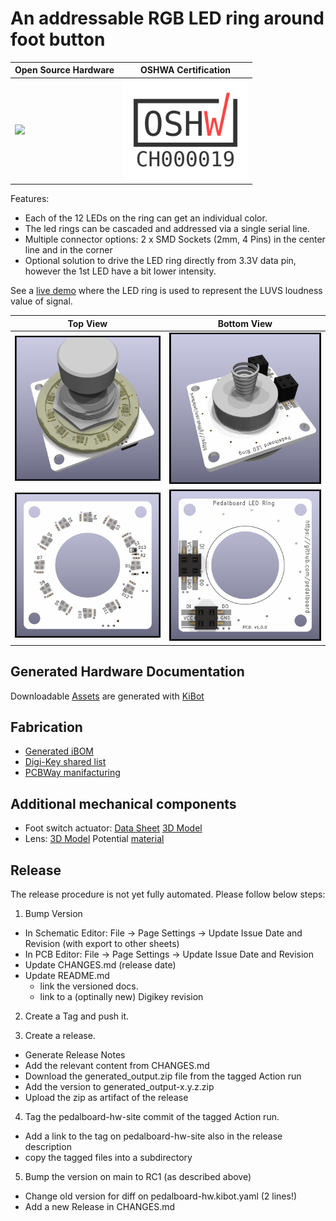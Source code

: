 # An addressable RGB LED ring around foot button

| Open Source Hardware | OSHWA Certification|
|---|---|
| ![](https://i0.wp.com/www.oshwa.org/wp-content/uploads/2014/03/oshw-logo-200-px.png) | [<img src="img/certification-mark-CH000019-stacked.png" alt="OSHWA" width="200"/>](https://certification.oshwa.org/ch000019.html) |


Features:

- Each of the 12 LEDs on the ring can get an individual color.
- The led rings can be cascaded and addressed via a single serial line.
- Multiple connector options: 2 x SMD Sockets (2mm, 4 Pins) in the center line and in the corner
- Optional solution to drive the LED ring directly from 3.3V data pin, however the 1st LED have a bit lower intensity.

See a [live demo](https://www.youtube.com/watch?v=p5gpGeihErE) where the LED ring is used to represent the LUVS loudness value of signal.

| Top View | Bottom View  |
| -------- | ------------ |
| ![30 deg](https://github.com/pedalboard/pedalboard-led-ring-site/blob/main/3D/pedalboard-led-ring-3D_top30deg.png) | ![30 deg bottom](https://github.com/pedalboard/pedalboard-led-ring-site/blob/main/3D/pedalboard-led-ring-3D_top30deg-bottom.png)  |
| ![30 deg](https://github.com/pedalboard/pedalboard-led-ring-site/blob/main/3D/pedalboard-led-ring-3D_top.png) | ![30 deg bottom](https://github.com/pedalboard/pedalboard-led-ring-site/blob/main/3D/pedalboard-led-ring-3D_bottom.png) |


## Generated Hardware Documentation

Downloadable [Assets](https://pedalboard.github.io/pedalboard-led-ring-site) are generated with [KiBot](https://github.com/INTI-CMNB/KiBot)

## Fabrication

* [Generated iBOM](https://pedalboard.github.io/pedalboard-led-ring-site/Assembly/pedalboard-led-ring-ibom.html)
* [Digi-Key shared list](https://www.digikey.ch/de/mylists/list/I3LZUQ0FSV)
* [PCBWay manifacturing](https://www.pcbway.com/project/shareproject/FIXME.html)


## Additional mechanical components

* Foot switch actuator: [Data Sheet](https://www.cliffuk.co.uk/products/switches/FC7125.pdf) [3D Model](https://github.com/pedalboard/pedalboard-case/blob/main/generated/actuator.stl)
* Lens: [3D Model](https://github.com/pedalboard/pedalboard-case/blob/main/generated/led-ring-washer.stl) Potential [material](https://plastics-rubber.basf.com/global/de/performance_polymers/products/ultramid.html)

## Release

The release procedure is not yet fully automated. Please follow below steps:

1. Bump Version
  - In Schematic Editor: File -> Page Settings -> Update Issue Date and Revision (with export to other sheets)
  - In PCB Editor: File -> Page Settings -> Update Issue Date and Revision
  - Update CHANGES.md (release date)
  - Update README.md
     - link the versioned docs.
     - link to a (optinally new) Digikey revision

2. Create a Tag and push it.

3. Create a release.
  - Generate Release Notes
  - Add the relevant content from CHANGES.md
  - Download the generated_output.zip file from the tagged Action run
  - Add the version to generated_output-x.y.z.zip
  - Upload the zip as artifact of the release

4. Tag the pedalboard-hw-site commit of the tagged Action run.
  - Add a link to the tag on pedalboard-hw-site also in the release description
  - copy the tagged files into a subdirectory

5. Bump the version on main to RC1 (as described above)
  - Change old version for diff on pedalboard-hw.kibot.yaml (2 lines!)
  - Add a new Release in CHANGES.md

